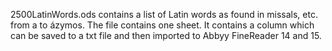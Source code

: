 2500LatinWords.ods contains a list of Latin words as found in missals, etc. from a to ázymos. The file contains one sheet. It contains a column which can be saved to a txt file and then imported to Abbyy FineReader 14 and 15.
